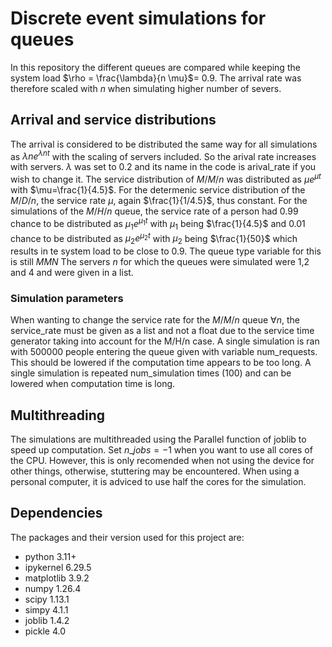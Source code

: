 # Discrete event simulations for queues
In this repository the different queues are compared while keeping the system load $\rho = \frac{\lambda}{n \mu}$= 0.9. The arrival rate was therefore scaled with $n$ when simulating higher number of severs.

## Arrival and service distributions
The arrival is considered to be distributed the same way for all simulations as $\lambda ne^{\lambda nt}$ with the scaling of servers included. So the arival rate increases with servers. $\lambda$ was set to 0.2 and its name in the code is arival_rate if you wish to change it.
The service distribution of $M/M/n$ was distributed as $\mu e^{\mu t}$ with $\mu=\frac{1}{4.5}$.
For the determenic service distribution of the $M/D/n$, the service rate $\mu$, again  $\frac{1}{1/4.5}$, thus constant.
For the simulations of the $M/H/n$ queue, the service rate of a person had $0.99$ chance to be distributed as $\mu_1 e^{\mu_1 t}$ with $\mu_1$ being $\frac{1}{4.5}$ and $0.01$ chance to be distributed as $\mu_2 e^{\mu_2 t}$ with $\mu_2$ being $\frac{1}{50}$ which results in te system load to be close to 0.9. The queue type variable for this is still $MMN$
The servers $n$ for which the queues were simulated were 1,2 and 4 and were given in a list.

### Simulation parameters
When wanting to change the service rate for the $M/M/n$ queue $\forall n$, the service_rate must be given as a list and not a float due to the service time generator taking into account for the M/H/n case.
A single simulation is ran with 500000 people entering the queue given with variable num_requests. This should be lowered if the computation time appears to be too long.
A single simulation is repeated num_simulation times (100) and can be lowered when computation time is long.
<!--
## The trial run
Firstly a smaller trial run is done to compare the $M/M/1$ and $M/M/2$ with the theoretical FIFO result and how it compares with Shortest Job First (SJF) runs. -->

## Multithreading
The simulations are multithreaded using the Parallel function of joblib to speed up computation. Set $n$_$jobs=-1$ when you want to use all cores of the CPU. However, this is only recomended when not using the device for other things, otherwise, stuttering may be encountered. When using a personal computer, it is adviced to use half the cores for the simulation.

## Dependencies
The packages and their version used for this project are:
  * python      3.11+
  * ipykernel   6.29.5
  * matplotlib  3.9.2
  * numpy       1.26.4
  * scipy       1.13.1
  * simpy       4.1.1
  * joblib      1.4.2
  * pickle      4.0

